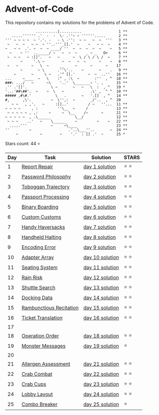 # Advent-of-Code
This repository contains my solutions for the problems of Advent of Code.

```
              ..........|..........                 1 **
   .....'''''' .'  -  -  \- .''~ ~ ''''''.....      2 **
''' ~ ~ ~ ~  ~ '.'. -   - \ -'':  ~ ~   ~  ~  '''   3 **
 ~   ~  ~   ~ ~  ~ ''..'''_[].'  ~    ~   ~ ~  ~    4 **
~   ~ ~  .'. ~  ~  ~ ____/ ''  ~  ~  ~  ~  ~    ~   5 **
  ~    ~ ''  .._____/ ~   ~  ~  ~    _ ~ _   O>     6 **
 ~  ~ ~   ~ :[]'.   ~   ~      ~  \ / \ / \ /  ~    7 **
       ~     '.\ ~        ~  ~   ~  ~      ~    ~   8 **
 ~   ~      ~   \  ~     __     ~      ~      ~    17 
       ~       ~ \      .''\'..    ~       ~    .   9 **
    ~       ~     \ ~   .'^ [].'      ~  ~  ..''   16 **
...     ~____  ~   \    :^ , :\  ~       :''  , ^  18 **
###: .../   ~      ~\    '..'  \_______~ '. ,      15 **
.'' .'[]'.           \ ~       ~   ~   \  :  , ^   19 *
'...'##\##'.  ~    ~  \   ~            .\' ,  ^ ^  10 **
##### ,#\#.'           \   .       ~   '.[]  , ^   14 **
#,      ,\'.         ~  \'',:  ~       _/'..  , ^  20 
   ~ ~   , ,'.   ~     :[]..'         / ~   ''...  11 **
~ ~ ~ ~     , :         ''\__  ~     /             13 **
 ~ ~ ~ ~ ~ , ,:     ~     ~  \__    /~      ~      21 **
~ ~ ~ ~ ~  , .\______           \__/               12 **
 ~ ~ ~    ..'   ~    \______    ~         ~    ~   22 **
  .....'''           ~     ~\____                  23 **
''         ~                 .'..\___''..       ~  24 **
     ~          ~        ~    '.'  : [] .'  ~      25 *

```

Stars count: 44 :star:

Day | Task | Solution | STARS |
------------ | ------------ | ------------- | ------------- |
1 |[Report Repair](./day-1) |[day 1 solution](./day-1/Program.cs) | :star: :star: |
2 |[Password Philosophy](./day-2) |[day 2 solution](./day-2/Program.cs) | :star: :star: |
3 |[Toboggan Trajectory](./day-3) |[day 3 solution](./day-3/Program.cs) | :star: :star: |
4 |[Passport Processing](./day-4) |[day 4 solution](./day-4/Program.cs) | :star: :star: |
5 |[Binary Boarding](./day-5) |[day 5 solution](./day-5/Program.cs) | :star: :star: |
6 |[Custom Customs](./day-6) |[day 6 solution](./day-6/Program.cs) | :star: :star: |
7 |[Handy Haversacks](./day-7) |[day 7 solution](./day-7/Program.cs) | :star: :star: |
8 |[Handheld Halting](./day-8) |[day 8 solution](./day-8/Program.cs) | :star: :star: |
9 |[Encoding Error](./day-9) |[day 9 solution](./day-9/Program.cs) | :star: :star: |
10 |[Adapter Array](./day-10) |[day 10 solution](./day-10/Program.cs) | :star: :star: |
11 |[Seating System](./day-11) |[day 11 solution](./day-11/Program.cs) | :star: :star: |
12 |[Rain Risk](./day-12) |[day 12 solution](./day-12/Program.cs) | :star: :star: |
13 |[Shuttle Search](./day-13) |[day 13 solution](./day-13/Program.cs) | :star: :star: |
14 |[Docking Data](./day-14) |[day 14 solution](./day-14/Program.cs) | :star: :star: |
15 |[Rambunctious Recitation](./day-15) |[day 15 solution](./day-15/Program.cs) | :star: :star: |
16 |[Ticket Translation](./day-16) |[day 16 solution](./day-16/Program.cs) | :star: :star: |
17 ||||
18 |[Operation Order](./day-18) |[day 18 solution](./day-18/Program.cs) | :star: :star: |
19 |[Monster Messages](./day-19) |[day 19 solution](./day-19/Program.cs) | :star: |
20 ||||
21 |[Allergen Assessment](./day-21) |[day 21 solution](./day-21/Program.cs) | :star: :star: |
22 |[Crab Combat](./day-22) |[day 22 solution](./day-22/Program.cs) | :star: :star: |
23 |[Crab Cups](./day-23) |[day 23 solution](./day-23/Program.cs) | :star: :star: |
24 |[Lobby Layout](./day-24)|[day 24 solution](./day-24/Program.cs) |:star: :star:|
25 |[Combo Breaker](./day-25)|[day 25 solution](./day-25/Program.cs) |:star: |